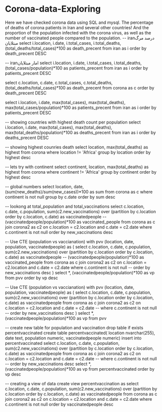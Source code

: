 # Corona-data-Exploring
Here we have checked corona data using SQL and mysql. The percentage of deaths of corona patients in Iran and several other countries! And the proportion of the population infected with the corona virus, as well as the number of vaccinated people compared to the population.
--  iranدرصد مرگ مبتلایان
select i.location, i.date, i.total_cases, i.total_deaths, (total_deaths/total_cases)*100 as death_precent
from iran as i
order by death_precent DESC

-- iranامار مبتلایان
select i.location, i.date, i.total_cases, 
i.total_deaths, (total_cases/population)*100 
as patients_precent
from iran as i
order by patients_precent DESC


select c.location, c.date, c.total_cases, c.total_deaths, (total_deaths/total_cases)*100 as death_precent
from corona as c
order by death_precent DESC

select i.location, i.date, max(total_cases), max(total_deaths), 
max(total_cases/population)*100 
as patients_precent
from iran as i
order by patients_precent DESC

-- showing countries with highest death count per population
select i.location, i.date, max(total_cases), max(total_deaths), 
max(total_deaths/population)*100 
as deaths_precent
from iran as i
order by deaths_precent DESC
  
  
  
-- showing highest counries death
select location, max(total_deaths) as highest
from corona
where location != 'Africa'
group by location 
order by highest desc


-- lets try with continent
select continent, location, max(total_deaths) as highest
from corona
where continent != 'Africa'
group by continent 
order by highest desc


-- global numbers
select location, date, (sum(new_deaths)/sum(new_cases))*100 as sum 
from corona as c
where continent is not null
group by c.date
order by sum desc


-- lookong at total_population and total_vaccinations
select c.location, c.date, c.population,
sum(c2.new_vaccinations) over (partition by c.location order by c.location,
c.date) as vaccinatedpeople
-- (vaccinatedpeople/population)*100 as vaccinated_people
from corona as c
join corona2 as c2
on c.location = c2.location
and c.date = c2.date
where c.continent is not null
order by new_vaccinations desc


-- Use CTE (population vs vaccianation)
with pvv (location, date, population, vaccinatedpeople)
as
(
select c.location, c.date, c.population,
sum(c2.new_vaccinations) over (partition by c.location order by c.location,
c.date) as vaccinatedpeople
-- (vaccinatedpeople/population)*100 as vaccinated_people
from corona as c
join corona2 as c2
on c.location = c2.location
and c.date = c2.date
where c.continent is not null
-- order by new_vaccinations desc
)
select *, (vaccinatedpeople/population)*100 as vp
from pvv
order by vp desc







-- Use CTE (population vs vaccianation)
with pvv (location, date, population, vaccinatedpeople)
as
(
select c.location, c.date, c.population,
sum(c2.new_vaccinations) over (partition by c.location order by c.location,
c.date) as vaccinatedpeople
from corona as c
join corona2 as c2
on c.location = c2.location
and c.date = c2.date
-- where c.continent is not null
-- order by new_vaccinations desc
)
select *, (vaccinatedpeople/population)*100 as vp
from pvv







-- create new table for population and vaccination
drop table if exists percentvaccinated
create table percentvaccinated(
location nvarchar(255),
date text,
population numeric,
vaccinatedpeople numeric)
insert into percentvaccinated
select c.location, c.date, c.population,
sum(c2.new_vaccinations) over (partition by c.location order by c.location,
c.date) as vaccinatedpeople
from corona as c
join corona2 as c2
on c.location = c2.location
and c.date = c2.date
-- where c.continent is not null
-- order by new_vaccinations desc
select *, (vaccinatedpeople/population)*100 as vp
from percentvaccinated
order by vp desc


-- creating a view of data
create view percentvaccination as
select c.location, c.date, c.population,
sum(c2.new_vaccinations) over (partition by c.location order by c.location,
c.date) as vaccinatedpeople
from corona as c
join corona2 as c2
on c.location = c2.location
and c.date = c2.date
where c.continent is not null
order by vaccinatedpeople desc
